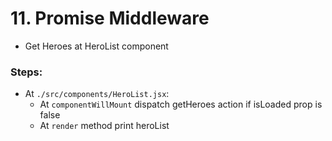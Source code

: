 # 11. Promise Middleware

  * Get Heroes at HeroList component
    
  
### Steps:

  * At `./src/components/HeroList.jsx`:
    * At `componentWillMount` dispatch getHeroes action if isLoaded prop is false
    * At `render` method print heroList
